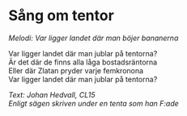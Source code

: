 # Sång om tentor
*Melodi: Var ligger landet där man böjer bananerna*

Var ligger landet där man jublar på tentorna?  
Är det där de finns alla låga bostadsräntorna  
Eller där Zlatan pryder varje femkronona   
Var ligger landet där man jublar på tentorna?  

*Text: Johan Hedvall, CL15*  
*Enligt sägen skriven under en tenta som han F:ade*